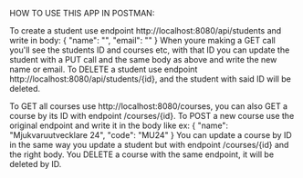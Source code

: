 HOW TO USE THIS APP IN POSTMAN:

To create a student use endpoint http://localhost:8080/api/students and write in body: 
{
"name": "",
"email": ""
}
When youre making a GET call you'll see the students ID and courses etc, with that ID you can update the student with a PUT call and the same body as above and write the new name or email.
To DELETE a student use endpoint http://localhost:8080/api/students/{id}, and the student with said ID will be deleted.

To GET all courses use  http://localhost:8080/courses, you can also GET a course by its ID with endpoint /courses/{id}.
To POST a new course use the original endpoint and write it in the body like ex:
  {
    "name": "Mjukvaruutvecklare 24",
    "code": "MU24"
  }
  You can update a course by ID in the same way you update a student but with endpoint /courses/{id} and the right body. You DELETE a course with the same endpoint, it will be deleted by ID.

  
